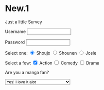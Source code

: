 # New.1
Just a little Survey




<!doctype html>
<html>
<body>
<form>
<p>Username
<input type="text" name="username" maxlength="30" size="15" />
</p>
<p>Password
<input type="password" name="password" maxlength="15" size="15" />
<p>Select one:
<input type="radio" name="genre" value="shoujo" checked="checked" />
Shoujo
<input type="radio" name="genre" value="shounen"/>
Shounen
<input type="radio" name="genre" value="josie"/>
Josie
</p>
<p>Select a few:
<input type="checkbox" name="genre" value="action" checked="checked" />
Action
<input type="checkbox" name="genre" value="comedy" />
Comedy
<input type="checkbox" name="genre" value="drama" />
Drama
</p>

<p>Are you a manga fan?</p>
<select name="comic">
<option value="Yes! I love it alot">Yes! I love it alot</option>
<option value="I read it every now and then">I read it every now and then</option>
<option value="I know of it, but dont read it at all">I know of it, but dont read it at all</option>
<option value="whats manga?">Whats manga?</option>
</select>
</form>




</body>
</html>
